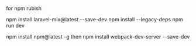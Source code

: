 for npm rubish

npm install laravel-mix@latest --save-dev
npm install --legacy-deps
npm run dev

npm install npm@latest -g
then
npm install webpack-dev-server --save-dev
